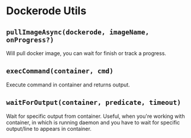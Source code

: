 # Dockerode Utils

## `pullImageAsync(dockerode, imageName, onProgress?)`

Will pull docker image, you can wait for finish or track a progress.

## `execCommand(container, cmd)`

Execute command in container and returns output.

## `waitForOutput(container, predicate, timeout)`

Wait for specific output from container. Useful, when you're working
with container, in which is running daemon and you have to wait for specific output/line to appears in container.
